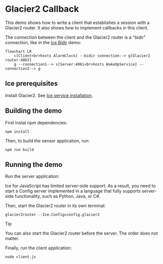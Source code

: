 # Glacier2 Callback

This demo shows how to write a client that establishes a session with a Glacier2 router. It also shows how to implement
callbacks in this client.

The connection between the client and the Glacier2 router is a "bidir" connection, like in the [Ice Bidir][1] demo:

```mermaid
flowchart LR
    c[Client<br>hosts AlarmClock] --bidir connection--> g[Glacier2 router:4063]
    g --connection1--> s[Server:4061<br>hosts WakeUpService] --connection2--> g
```

## Ice prerequisites

Install Glacier2. See [Ice service installation].

## Building the demo

First instal npm dependencies:

```shell
npm install
```

Then, to build the sensor application, run:

```shell
npm run build
```

## Running the demo

Run the server application:

Ice for JavaScript has limited server-side support. As a result, you need to start a Config server implemented in a
language that fully supports server-side functionality, such as Python, Java, or C#.

Then, start the Glacier2 router in its own terminal:

```shell
glacier2router --Ice.Config=config.glacier2
```

> [!TIP]
> You can also start the Glacier2 router before the server. The order does not matter.

Finally, run the client application:

```shell
node client.js
```

[1]: ../../Ice/bidir/
[Ice service installation]: https://github.com/zeroc-ice/ice/blob/main/NIGHTLY.md#ice-services
